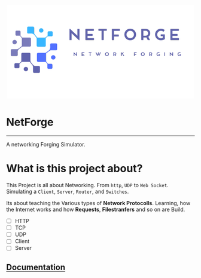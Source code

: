 <h1 align="center">
  <img src="./docs/networkforging.png" alt="NetForge">
</h1>

# NetForge
---

A networking Forging Simulator.

# What is this project about?

This Project is all about Networking. From `http`, `UDP` to `Web Socket`. Simulating a `Client`, `Server`, `Router`, and `Switches`.

Its about teaching the Various types of **Network Protocolls**. Learning, how the Internet works and how **Requests**, **Filestranfers** and so on are Build.

- [ ] HTTP
- [ ] TCP
- [ ] UDP
- [ ] Client
- [ ] Server

## [Documentation]()


